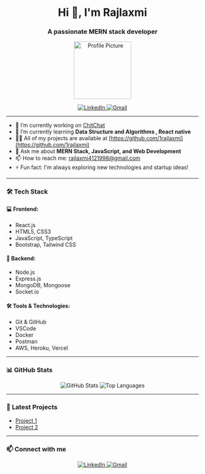 <h1 align="center">Hi 👋, I'm Rajlaxmi</h1>
<h3 align="center">A passionate MERN stack developer</h3>

<p align="center">
  <img src="https://user-images.githubusercontent.com/1rajlaxmi/profile-picture.png" alt="Profile Picture" width="150" />
</p>

<p align="center">
  <a href="https://www.linkedin.com/in/rajlaxmi-cuh/" target="_blank">
    <img src="https://img.shields.io/badge/-LinkedIn-0e76a8?style=for-the-badge&logo=Linkedin&logoColor=white" alt="LinkedIn" />
  </a>
  <a href="mailto:rajlaxmi4121998@gmail.com">
    <img src="https://img.shields.io/badge/-Gmail-D14836?style=for-the-badge&logo=Gmail&logoColor=white" alt="Gmail" />
  </a>
</p>

---

- 🔭 I’m currently working on [ChitChat](https://github.com/1rajlaxmi/back_end)
- 🌱 I’m currently learning **Data Structure and Algorithms , React native**
- 👨‍💻 All of my projects are available at [https://github.com/1rajlaxmi](https://github.com/1rajlaxmi)
- 💬 Ask me about **MERN Stack, JavaScript, and Web Development**
- 📫 How to reach me: rajlaxmi4121998@gmail.com
- ⚡ Fun fact: I'm always exploring new technologies and startup ideas!

---

### 🛠 Tech Stack

#### 💻 Frontend:
- React.js
- HTML5, CSS3
- JavaScript, TypeScript
- Bootstrap, Tailwind CSS

#### 🔧 Backend:
- Node.js
- Express.js
- MongoDB, Mongoose
- Socket.io

#### 🛠 Tools & Technologies:
- Git & GitHub
- VSCode
- Docker
- Postman
- AWS, Heroku, Vercel

---

### 📊 GitHub Stats
<p align="center">
  <img src="https://github-readme-stats.vercel.app/api?username=1rajlaxmi&show_icons=true&theme=radical" alt="GitHub Stats" />
  <img src="https://github-readme-stats.vercel.app/api/top-langs/?username=1rajlaxmi&layout=compact&theme=radical" alt="Top Languages" />
</p>

---

### 🚀 Latest Projects
- [Project 1](https://github.com/1rajlaxmi/back_end)
- [Project 2](https://github.com/1rajlaxmi/virtualhelp)

---

### 📫 Connect with me
<p align="center">
  <a href="https://www.linkedin.com/in/rajlaxmi-cuh/" target="_blank">
    <img src="https://img.shields.io/badge/-LinkedIn-0e76a8?style=for-the-badge&logo=Linkedin&logoColor=white" alt="LinkedIn" />
  </a>
  <a href="mailto:rajlaxmi4121998@gmail.com">
    <img src="https://img.shields.io/badge/-Gmail-D14836?style=for-the-badge&logo=Gmail&logoColor=white" alt="Gmail" />
  </a>
</p>
